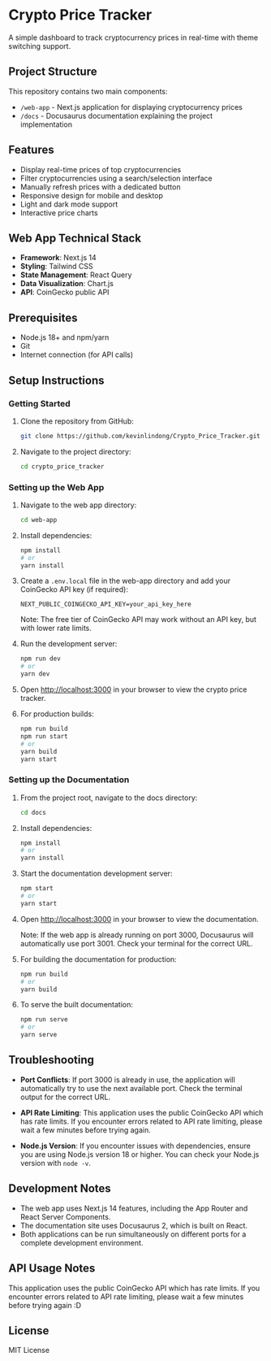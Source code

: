 # Crypto Price Tracker

A simple dashboard to track cryptocurrency prices in real-time with theme switching support.

## Project Structure

This repository contains two main components:

- `/web-app` - Next.js application for displaying cryptocurrency prices
- `/docs` - Docusaurus documentation explaining the project implementation

## Features

- Display real-time prices of top cryptocurrencies
- Filter cryptocurrencies using a search/selection interface
- Manually refresh prices with a dedicated button
- Responsive design for mobile and desktop
- Light and dark mode support
- Interactive price charts

## Web App Technical Stack

- **Framework**: Next.js 14
- **Styling**: Tailwind CSS
- **State Management**: React Query
- **Data Visualization**: Chart.js
- **API**: CoinGecko public API

## Prerequisites

- Node.js 18+ and npm/yarn
- Git
- Internet connection (for API calls)

## Setup Instructions

### Getting Started

1. Clone the repository from GitHub:
   ```bash
   git clone https://github.com/kevinlindong/Crypto_Price_Tracker.git
   ```

2. Navigate to the project directory:
   ```bash
   cd crypto_price_tracker
   ```

### Setting up the Web App

1. Navigate to the web app directory:
   ```bash
   cd web-app
   ```

2. Install dependencies:
   ```bash
   npm install
   # or
   yarn install
   ```

3. Create a `.env.local` file in the web-app directory and add your CoinGecko API key (if required):
   ```
   NEXT_PUBLIC_COINGECKO_API_KEY=your_api_key_here
   ```
   Note: The free tier of CoinGecko API may work without an API key, but with lower rate limits.

4. Run the development server:
   ```bash
   npm run dev
   # or
   yarn dev
   ```

5. Open [http://localhost:3000](http://localhost:3000) in your browser to view the crypto price tracker.

6. For production builds:
   ```bash
   npm run build
   npm run start
   # or
   yarn build
   yarn start
   ```

### Setting up the Documentation

1. From the project root, navigate to the docs directory:
   ```bash
   cd docs
   ```

2. Install dependencies:
   ```bash
   npm install
   # or
   yarn install
   ```

3. Start the documentation development server:
   ```bash
   npm start
   # or
   yarn start
   ```

4. Open [http://localhost:3000](http://localhost:3000) in your browser to view the documentation.

   Note: If the web app is already running on port 3000, Docusaurus will automatically use port 3001. Check your terminal for the correct URL.

5. For building the documentation for production:
   ```bash
   npm run build
   # or
   yarn build
   ```

6. To serve the built documentation:
   ```bash
   npm run serve
   # or
   yarn serve
   ```

## Troubleshooting

- **Port Conflicts**: If port 3000 is already in use, the application will automatically try to use the next available port. Check the terminal output for the correct URL.

- **API Rate Limiting**: This application uses the public CoinGecko API which has rate limits. If you encounter errors related to API rate limiting, please wait a few minutes before trying again.

- **Node.js Version**: If you encounter issues with dependencies, ensure you are using Node.js version 18 or higher. You can check your Node.js version with `node -v`.

## Development Notes

- The web app uses Next.js 14 features, including the App Router and React Server Components.
- The documentation site uses Docusaurus 2, which is built on React.
- Both applications can be run simultaneously on different ports for a complete development environment.

## API Usage Notes

This application uses the public CoinGecko API which has rate limits. If you encounter errors related to API rate limiting, please wait a few minutes before trying again :D

## License

MIT License